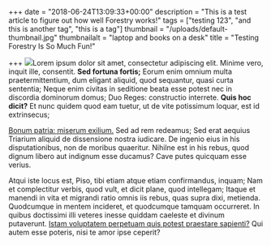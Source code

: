 +++
date = "2018-06-24T13:09:33+00:00"
description = "This is a test article to figure out how well Forestry works!"
tags = ["testing 123", "and this is another tag", "this is a tag"]
thumbnail = "/uploads/default-thumbnail.jpg"
thumbnailalt = "laptop and books on a desk"
title = "Testing Forestry Is So Much Fun!"

+++
![](/uploads/rawpixel-659474-unsplash.jpg)Lorem ipsum dolor sit amet, consectetur adipiscing elit. Minime vero, inquit ille, consentit. **Sed fortuna fortis;** Eorum enim omnium multa praetermittentium, dum eligant aliquid, quod sequantur, quasi curta sententia; Neque enim civitas in seditione beata esse potest nec in discordia dominorum domus; Duo Reges: constructio interrete. **Quis hoc dicit?** Et nunc quidem quod eam tuetur, ut de vite potissimum loquar, est id extrinsecus;

[Bonum patria: miserum exilium.](http://loripsum.net/) Sed ad rem redeamus; Sed erat aequius Triarium aliquid de dissensione nostra iudicare. De ingenio eius in his disputationibus, non de moribus quaeritur. Nihilne est in his rebus, quod dignum libero aut indignum esse ducamus? Cave putes quicquam esse verius.

Atqui iste locus est, Piso, tibi etiam atque etiam confirmandus, inquam; Nam et complectitur verbis, quod vult, et dicit plane, quod intellegam; Itaque et manendi in vita et migrandi ratio omnis iis rebus, quas supra dixi, metienda. Quodcumque in mentem incideret, et quodcumque tamquam occurreret. In quibus doctissimi illi veteres inesse quiddam caeleste et divinum putaverunt. [Istam voluptatem perpetuam quis potest praestare sapienti?](http://loripsum.net/) Qui autem esse poteris, nisi te amor ipse ceperit?